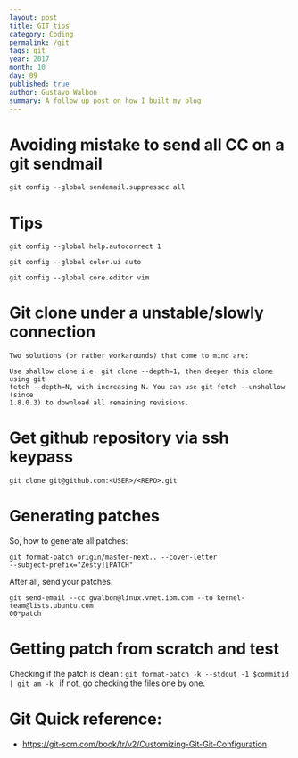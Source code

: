 ```yaml
---
layout: post
title: GIT tips
category: Coding
permalink: /git
tags: git
year: 2017
month: 10
day: 09
published: true
author: Gustavo Walbon
summary: A follow up post on how I built my blog
---
```

# Avoiding mistake to send all CC on a git sendmail
```
git config --global sendemail.suppresscc all
```

# Tips
```
git config --global help.autocorrect 1

git config --global color.ui auto

git config --global core.editor vim
```

# Git clone under a unstable/slowly connection
```
Two solutions (or rather workarounds) that come to mind are:

Use shallow clone i.e. git clone --depth=1, then deepen this clone using git
fetch --depth=N, with increasing N. You can use git fetch --unshallow (since
1.8.0.3) to download all remaining revisions.
```

# Get github repository via ssh keypass
```
git clone git@github.com:<USER>/<REPO>.git
```

# Generating patches
So, how to generate all patches:

```
git format-patch origin/master-next.. --cover-letter
--subject-prefix="Zesty][PATCH"
```
After all, send your patches.

```
git send-email --cc gwalbon@linux.vnet.ibm.com --to kernel-team@lists.ubuntu.com
00*patch
```

# Getting patch from scratch and test
Checking if the patch is clean :
`git format-patch -k --stdout -1 $commitid | git am -k `
if not, go checking the files one by one.

# Git Quick reference:

- https://git-scm.com/book/tr/v2/Customizing-Git-Git-Configuration
